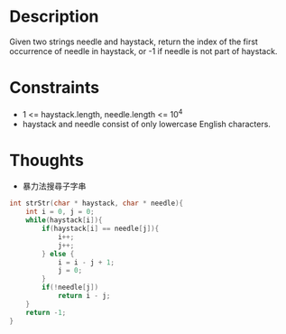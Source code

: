 # Description

Given two strings needle and haystack, return the index of the first occurrence of needle in haystack, or -1 if needle is not part of haystack.

# Constraints

- 1 <= haystack.length, needle.length <= 10<sup>4</sup>
- haystack and needle consist of only lowercase English characters.

# Thoughts

- 暴力法搜尋子字串

```c
int strStr(char * haystack, char * needle){
	int i = 0, j = 0;
	while(haystack[i]){
		if(haystack[i] == needle[j]){
			i++;
			j++;
		} else {
			i = i - j + 1;
			j = 0;
		}
		if(!needle[j])
			return i - j;
	}
	return -1;
}
```
